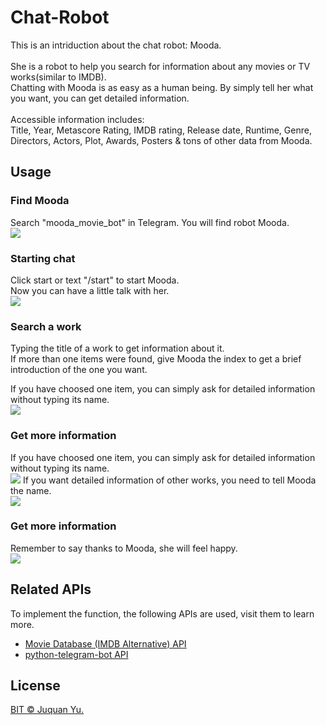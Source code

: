 # Chat-Robot

This is an intriduction about the chat robot: Mooda.<br><br>
She is a robot to help you search for information about any movies or TV works(similar to IMDB).<br>
Chatting with Mooda is as easy as a human being. By simply tell her what you want, you can get detailed information.<br><br>
Accessible information includes: <br>Title, Year, Metascore Rating, IMDB rating, Release date, Runtime, Genre, Directors, 
Actors, Plot, Awards, Posters & tons of other data from Mooda.


## Usage

### Find Mooda
Search "mooda_movie_bot" in Telegram. You will find robot Mooda.<br>
![](https://github.com/YuJuquan/Chat-Robot/blob/master/demoimg/search%20bot.gif)  

### Starting chat
Click start or text "/start" to start Mooda.<br>
Now you can have a little talk with her.<br>
![](https://github.com/YuJuquan/Chat-Robot/blob/master/demoimg/start%20bot.gif)

### Search a work
Typing the title of a work to get information about it.<br>
If more than one items were found, give Mooda the index to get a brief introduction of the one you want.<br>

If you have choosed one item, you can simply ask for detailed information without typing its name.<br>
![](https://github.com/YuJuquan/Chat-Robot/blob/master/demoimg/specific%20bot.gif)

### Get more information
If you have choosed one item, you can simply ask for detailed information without typing its name.<br>
![](https://github.com/YuJuquan/Chat-Robot/blob/master/demoimg/specific%20bot.gif)
If you want detailed information of other works, you need to tell Mooda the name.<br>
![](https://github.com/YuJuquan/Chat-Robot/blob/master/demoimg/various%20bot.gif)

### Get more information
Remember to say thanks to Mooda, she will feel happy.<br>
![](https://github.com/YuJuquan/Chat-Robot/blob/master/demoimg/bye%20bot.gif)

## Related APIs
To implement the function, the following APIs are used, visit them to learn more.<br>
* [Movie Database (IMDB Alternative) API](https://rapidapi.com/rapidapi/api/movie-database-imdb-alternative) <br>
* [python-telegram-bot API](https://github.com/python-telegram-bot/python-telegram-bot)

## License

[BIT © Juquan Yu.](../LICENSE)
